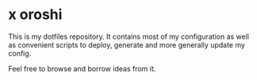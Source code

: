# x oroshi

This is my dotfiles repository. It contains most of my configuration as well as
convenient scripts to deploy, generate and more generally update my config.

Feel free to browse and borrow ideas from it.
